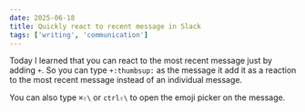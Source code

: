 ```yaml
---
date: 2025-06-18
title: Quickly react to recent message in Slack
tags: ['writing', 'communication']
---
```


Today I learned that you can react to the most recent message just by adding `+`.
So you can type `+:thumbsup:` as the message it add it as a reaction to the most recent message instead of an individual message.

You can also type `⌘⇧\` or `ctrl⇧\` to open the emoji picker on the message.
